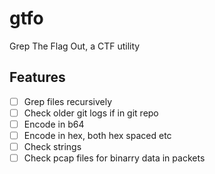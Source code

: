 # gtfo
Grep The Flag Out, a CTF utility

## Features

- [ ] Grep files recursively
- [ ] Check older git logs if in git repo
- [ ] Encode in b64
- [ ] Encode in hex, both hex spaced etc
- [ ] Check strings
- [ ] Check pcap files for binarry data in packets
